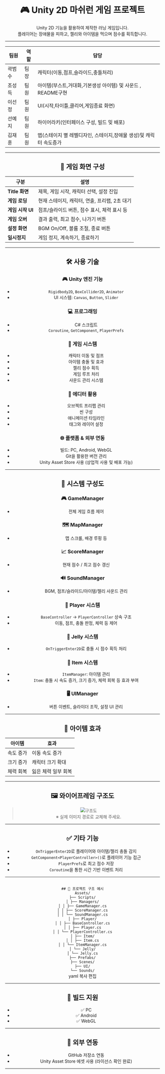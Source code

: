 <div align="center">
  
# 🎮 Unity 2D 마쉬런 게임 프로젝트

Unity 2D 기능을 활용하여 제작한 러닝 게임입니다.  
플레이어는 장애물을 피하고, 젤리와 아이템을 먹으며 점수를 획득합니다.

---

| 팀원 | 역할 | 담당 |
|------|------|------|
| 곽범수 | 팀장 | 캐릭터(이동,점프,슬라이드,충돌처리) |
| 조성득 | 팀원 | 아이템(부스트,거대화,기본생성 아이템) 및 사운드 , README구현 |
| 이선정 | 팀원 | UI(시작,타이틀,클리어,게임종료 화면) |
| 선예지 | 팀원 | 하이어라키(인터페이스 구성, 빌드 밎 배포) |
| 김재훈 | 팀원 | 맵(스테이지 별 레벨디자인, 스테이지,장애물 생성)및 캐릭터 속도증가 |


---

## 🧩 게임 화면 구성

| 구분 | 설명 |
|------|------|
| **Title 화면** | 제목, 게임 시작, 캐릭터 선택, 설정 진입 |
| **게임 로딩** | 현재 스테이지, 캐릭터, 연출, 프리팹, 2초 대기 |
| **게임 시작 UI** | 점프/슬라이드 버튼, 점수 표시, 체력 표시 등 |
| **게임 오버** | 결과 출력, 최고 점수, 나가기 버튼 |
| **설정 화면** | BGM On/Off, 볼륨 조절, 종료 버튼 |
| **일시정지** | 게임 정지, 계속하기, 종료하기 |

---

## 🛠️ 사용 기술

### 🎮 Unity 엔진 기능
- `Rigidbody2D`, `BoxCollider2D`, `Animator`
- UI 시스템: `Canvas`, `Button`, `Slider`

### 💻 프로그래밍
- C# 스크립트
- `Coroutine`, `GetComponent`, `PlayerPrefs`

### 🔧 게임 시스템
- 캐릭터 이동 및 점프
- 아이템 충돌 및 효과
- 젤리 점수 획득
- 게임 루프 처리
- 사운드 관리 시스템

### 🧱 에디터 활용
- 오브젝트 프리팹 관리
- 씬 구성
- 애니메이션 타임라인
- 태그와 레이어 설정

### 🌐 플랫폼 & 외부 연동
- 빌드: PC, Android, WebGL
- Git을 활용한 버전 관리
- Unity Asset Store 사용 (상업적 사용 및 배포 가능)

---

## 🧠 시스템 구성도

### 🎮 GameManager
- 전체 게임 흐름 제어

### 🗺️ MapManager
- 맵 스크롤, 배경 루핑 등

### 📈 ScoreManager
- 현재 점수 / 최고 점수 갱신

### 🔊 SoundManager
- BGM, 점프/슬라이드/아이템/젤리 사운드 관리

### 🧍 Player 시스템
- `BaseController` → `PlayerController` 상속 구조
- 이동, 점프, 충돌 판정, 체력 등 제어

### 🍬 Jelly 시스템
- `OnTriggerEnter2D`로 충돌 시 점수 획득 처리

### 💎 Item 시스템
- `ItemManager`: 아이템 관리
- `Item`: 충돌 시 속도 증가, 크기 증가, 체력 회복 등 효과 부여

### 🖥️ UIManager
- 버튼 이벤트, 슬라이더 조작, 설정 UI 관리

---

## 🎁 아이템 효과

| 아이템 | 효과 |
|--------|------|
| 속도 증가 | 이동 속도 증가 |
| 크기 증가 | 캐릭터 크기 확대 |
| 체력 회복 | 잃은 체력 일부 회복 |

---

## 🖼️ 와이어프레임 구조도

> ![구조도](https://github.com/사용자계정/저장소명/blob/main/이미지경로/구조도.png)  
> ※ 실제 이미지 경로로 교체해 주세요.

---

## ✅ 기타 기능
- `OnTriggerEnter2D`로 플레이어와 아이템/젤리 충돌 감지
- `GetComponent<PlayerController>()`로 플레이어 기능 접근
- `PlayerPrefs`로 최고 점수 저장
- `Coroutine`을 통한 시간 기반 이벤트 처리

---
<code>
## 📂 프로젝트 구조 예시
Assets/
├── Scripts/
│ ├── Managers/
│ │ ├── GameManager.cs
│ │ ├── ScoreManager.cs
│ │ └── SoundManager.cs
│ ├── Player/
│ │ ├── BaseController.cs
│ │ ├── Player.cs
│ │ └── PlayerController.cs
│ ├── Item/
│ │ ├── Item.cs
│ │ └── ItemManager.cs
│ └── Jelly/
│ └── Jelly.cs
├── Prefabs/
├── Scenes/
├── UI/
└── Sounds/
</code>
yaml
복사
편집

---

## 📌 빌드 지원
- ✅ PC
- ✅ Android
- ✅ WebGL

---

## 🔗 외부 연동
- GitHub 저장소 연동
- Unity Asset Store 에셋 사용 (라이선스 확인 완료)

---
</div>
